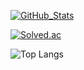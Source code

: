 [![GitHub_Stats](https://github-readme-stats.vercel.app/api?username=Electronics03&count_private=true&show_icons=true&theme=dark)](https://github.com/Electronics03)

[![Solved.ac](http://mazassumnida.wtf/api/generate_badge?boj=electronics)](https://solved.ac/profile/electronics)

![Top Langs](https://github-readme-stats.vercel.app/api/top-langs/?username=Electronics03&hide=G-CODE&layout=compact&theme=dark)